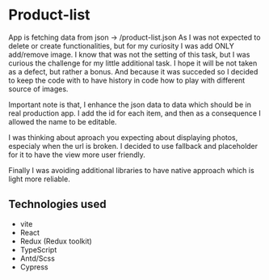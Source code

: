 # Product-list

App is fetching data from json -> /product-list.json
As I was not expected to delete or create functionalities, but for my curiosity I was add ONLY add/remove image. I know that was not the setting of this task, but I was curious the challenge for my little additional task. I hope it will be not taken as a defect, but rather a bonus. And because it was succeded so I decided to keep the code with to have history in code how to play with different source of images.

Important note is that, I enhance the json data to data which should be in real production app. I add the id for each item, and then as a consequence I allowed the name to be editable.

I was thinking about aproach you expecting about displaying photos, especialy when the url is broken. I decided to use fallback and placeholder for it to have the view more user friendly.

Finally I was avoiding additional libraries to have native approach which is light more reliable.

## Technologies used

- vite
- React
- Redux (Redux toolkit)
- TypeScript
- Antd/Scss
- Cypress
